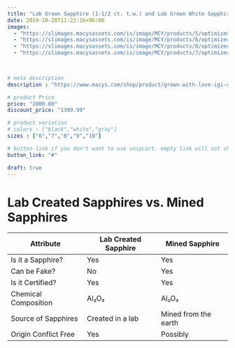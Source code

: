 ```yaml
---
title: "Lab Grown Sapphire (1-1/2 ct. t.w.) and Lab Grown White Sapphire (1/5 ct. t.w.) Halo Ring in 10K Yellow Gold"
date: 2019-10-28T11:22:16+06:00
images: 
  - "https://slimages.macysassets.com/is/image/MCY/products/5/optimized/22816995_fpx.tif?op_sharpen=1&wid=500&fit=fit,1&fmt=webp"
  - "https://slimages.macysassets.com/is/image/MCY/products/6/optimized/22816996_fpx.tif?qlt=85,0&resMode=sharp2&op_usm=1.75,0.3,2,0&wid=600&fmt=webp"
  - "https://slimages.macysassets.com/is/image/MCY/products/8/optimized/22816998_fpx.tif?qlt=85,0&resMode=sharp2&op_usm=1.75,0.3,2,0&wid=600&fmt=webp"
  - "https://slimages.macysassets.com/is/image/MCY/products/7/optimized/22816997_fpx.tif?qlt=85,0&resMode=sharp2&op_usm=1.75,0.3,2,0&wid=600&fmt=webp"
  


# meta description
description : "https://www.macys.com/shop/product/grown-with-love-igi-certified-lab-grown-diamond-marquise-1-ct.-t.w.-band-in-14k-white-gold?ID=17216152&isDlp=true"

# product Price
price: "2000.00"
discount_price: "1399.99"

# product variation
# colors : ["black","white","gray"]
sizes : ["6","7","8","9","10"]

# button link if you don't want to use snipcart. empty link will not show button
button_link: "#"

draft: true
---
```


# Lab Created Sapphires vs. Mined Sapphires

| Attribute             | Lab Created Sapphire | Mined Sapphire        |
|-----------------------|---------------------|----------------------|
| Is it a Sapphire?      | Yes                 | Yes                  |
| Can be Fake?          | No                  | Yes                  |
| Is it Certified?      | Yes                 | Yes                  |
| Chemical Composition  | Al₂O₃              | Al₂O₃               |
| Source of Sapphires    | Created in a lab    | Mined from the earth |
| Origin Conflict Free  | Yes                 | Possibly             |
